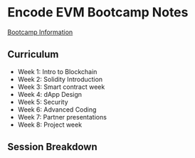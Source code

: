 # Encode EVM Bootcamp Notes

[Bootcamp Information](https://www.encode.club/evm-bootcamp)

## Curriculum

- Week 1: Intro to Blockchain
- Week 2: Solidity Introduction
- Week 3: Smart contract week
- Week 4: dApp Design
- Week 5: Security
- Week 6: Advanced Coding
- Week 7: Partner presentations
- Week 8: Project week

## Session Breakdown
